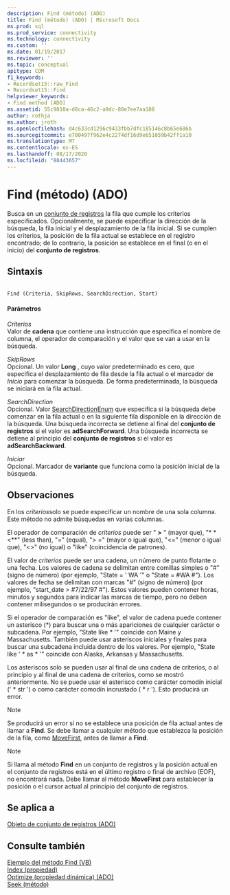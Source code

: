 ```yaml
---
description: Find (método) (ADO)
title: Find (método) (ADO) | Microsoft Docs
ms.prod: sql
ms.prod_service: connectivity
ms.technology: connectivity
ms.custom: ''
ms.date: 01/19/2017
ms.reviewer: ''
ms.topic: conceptual
apitype: COM
f1_keywords:
- Recordset15::raw_Find
- Recordset15::Find
helpviewer_keywords:
- Find method [ADO]
ms.assetid: 55c9810a-d8ca-46c2-a9dc-80e7ee7aa188
author: rothja
ms.author: jroth
ms.openlocfilehash: d4c633cd1296c9433fbb7dfc185146c8b65e686b
ms.sourcegitcommit: e700497f962e4c2274df16d9e651059b42ff1a10
ms.translationtype: MT
ms.contentlocale: es-ES
ms.lasthandoff: 08/17/2020
ms.locfileid: "88443657"
---
```

# <a name="find-method-ado"></a>Find (método) (ADO)
Busca en un [conjunto de registros](../../../ado/reference/ado-api/recordset-object-ado.md) la fila que cumple los criterios especificados. Opcionalmente, se puede especificar la dirección de la búsqueda, la fila inicial y el desplazamiento de la fila inicial. Si se cumplen los criterios, la posición de la fila actual se establece en el registro encontrado; de lo contrario, la posición se establece en el final (o en el inicio) del **conjunto de registros**.  
  
## <a name="syntax"></a>Sintaxis  
  
```  
  
Find (Criteria, SkipRows, SearchDirection, Start)  
```  
  
#### <a name="parameters"></a>Parámetros  
 *Criterios*  
 Valor de **cadena** que contiene una instrucción que especifica el nombre de columna, el operador de comparación y el valor que se van a usar en la búsqueda.  
  
 *SkipRows*  
 Opcional. Un valor **Long** , cuyo valor predeterminado es cero, que especifica el desplazamiento de fila desde la fila actual o el marcador de *Inicio* para comenzar la búsqueda. De forma predeterminada, la búsqueda se iniciará en la fila actual.  
  
 *SearchDirection*  
 Opcional. Valor [SearchDirectionEnum](../../../ado/reference/ado-api/searchdirectionenum.md) que especifica si la búsqueda debe comenzar en la fila actual o en la siguiente fila disponible en la dirección de la búsqueda. Una búsqueda incorrecta se detiene al final del **conjunto de registros** si el valor es **adSearchForward**. Una búsqueda incorrecta se detiene al principio del **conjunto de registros** si el valor es **adSearchBackward**.  
  
 *Iniciar*  
 Opcional. Marcador de **variante** que funciona como la posición inicial de la búsqueda.  
  
## <a name="remarks"></a>Observaciones  
 En los *criterios*solo se puede especificar un nombre de una sola columna. Este método no admite búsquedas en varias columnas.  
  
 El operador de comparación de *criterios* puede ser " **>** " (mayor que), "* * \<**" (less than), "=" (equal), "> =" (mayor o igual que), "<=" (menor o igual que), "<>" (no igual) o "like" (coincidencia de patrones).  
  
 El valor de *criterios* puede ser una cadena, un número de punto flotante o una fecha. Los valores de cadena se delimitan entre comillas simples o "#" (signo de número) (por ejemplo, "State = ' WA '" o "State = #WA #"). Los valores de fecha se delimitan con marcas "#" (signo de número) (por ejemplo, "start_date > #7/22/97 #"). Estos valores pueden contener horas, minutos y segundos para indicar las marcas de tiempo, pero no deben contener milisegundos o se producirán errores.  
  
 Si el operador de comparación es "like", el valor de cadena puede contener un asterisco (*) para buscar una o más apariciones de cualquier carácter o subcadena. Por ejemplo, "State like \* '" coincide con Maine y Massachusetts. También puede usar asteriscos iniciales y finales para buscar una subcadena incluida dentro de los valores. Por ejemplo, "State like ' \* as \* '" coincide con Alaska, Arkansas y Massachusetts.  
  
 Los asteriscos solo se pueden usar al final de una cadena de criterios, o al principio y al final de una cadena de criterios, como se mostró anteriormente. No se puede usar el asterisco como carácter comodín inicial (' * str ') o como carácter comodín incrustado ( \* r '). Esto producirá un error.  
  
> [!NOTE]
>  Se producirá un error si no se establece una posición de fila actual antes de llamar a **Find**. Se debe llamar a cualquier método que establezca la posición de la fila, como [MoveFirst](../../../ado/reference/ado-api/movefirst-movelast-movenext-and-moveprevious-methods-ado.md), antes de llamar a **Find**.  
  
> [!NOTE]
>  Si llama al método **Find** en un conjunto de registros y la posición actual en el conjunto de registros está en el último registro o final de archivo (EOF), no encontrará nada. Debe llamar al método **MoveFirst** para establecer la posición o el cursor actual al principio del conjunto de registros.  
  
## <a name="applies-to"></a>Se aplica a  
 [Objeto de conjunto de registros (ADO)](../../../ado/reference/ado-api/recordset-object-ado.md)  
  
## <a name="see-also"></a>Consulte también  
 [Ejemplo del método Find (VB)](../../../ado/reference/ado-api/find-method-example-vb.md)   
 [Index (propiedad)](../../../ado/reference/ado-api/index-property.md)   
 [Optimize (propiedad dinámica) (ADO)](../../../ado/reference/ado-api/optimize-property-dynamic-ado.md)   
 [Seek (método)](../../../ado/reference/ado-api/seek-method.md)
